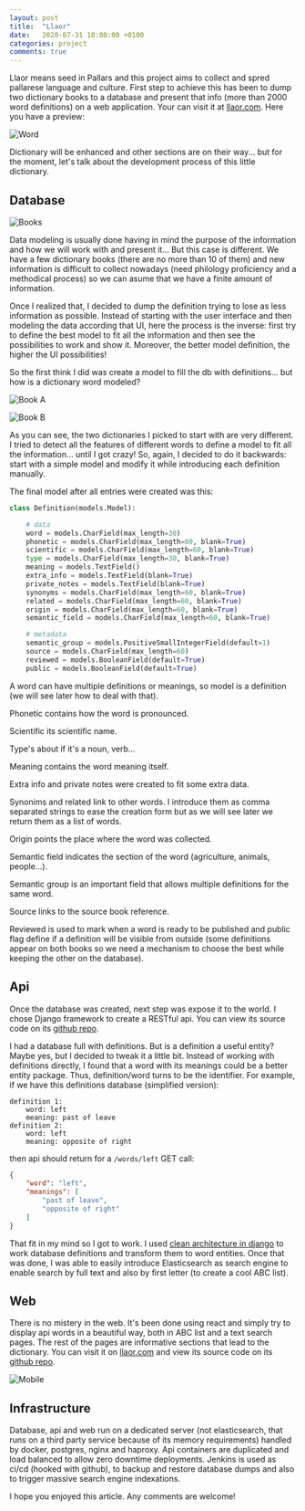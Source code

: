 ```yaml
---
layout: post
title:  "Llaor"
date:   2020-07-31 10:00:00 +0100
categories: project
comments: true
---
```


Llaor means seed in Pallars and this project aims to collect and spred pallarese language and culture.
First step to achieve this has been to dump two dictionary books to a database
and present that info (more than 2000 word definitions) on a web application.
Your can visit it at [llaor.com](https://llaor.com). Here you have a preview:

![Word](/assets/images/llaor_web_word.png)

Dictionary will be enhanced and other sections are on their way...
but for the moment, let's talk about the development process of this little dictionary.

## Database

![Books](/assets/images/llaor_books.jpg)

Data modeling is usually done having in mind the purpose of the information 
and how we will work with and present it...
But this case is different. We have a few dictionary books (there are no more than 10 of them)
and new information is difficult to collect nowadays (need philology proficiency and a methodical process)
so we can asume that we have a finite amount of information.

Once I realized that, I decided to dump the definition trying to lose as less information as possible.
Instead of starting with the user interface and then modeling the data according that UI,
here the process is the inverse: first try to define the best model to fit all the information
and then see the possibilities to work and show it.
Moreover, the better model definition, the higher the UI possibilities!

So the first think I did was create a model to fill the db with definitions...
but how is a dictionary word modeled?

![Book A](/assets/images/llaor_book_1.jpg)

![Book B](/assets/images/llaor_book_2.jpg)

As you can see, the two dictionaries I picked to start with are very different.
I tried to detect all the features of different words
to define a model to fit all the information... until I got crazy!
So, again, I decided to do it backwards: start with a simple model
and modify it while introducing each definition manually.

The final model after all entries were created was this:

```python
class Definition(models.Model):

    # data
    word = models.CharField(max_length=30)
    phonetic = models.CharField(max_length=60, blank=True)
    scientific = models.CharField(max_length=60, blank=True)
    type = models.CharField(max_length=30, blank=True)
    meaning = models.TextField()
    extra_info = models.TextField(blank=True)
    private_notes = models.TextField(blank=True)
    synonyms = models.CharField(max_length=60, blank=True)
    related = models.CharField(max_length=60, blank=True)
    origin = models.CharField(max_length=60, blank=True)
    semantic_field = models.CharField(max_length=60, blank=True)

    # metadata
    semantic_group = models.PositiveSmallIntegerField(default=1)
    source = models.CharField(max_length=60)
    reviewed = models.BooleanField(default=True)
    public = models.BooleanField(default=True)
``` 

A word can have multiple definitions or meanings, so model is a definition
(we will see later how to deal with that).

Phonetic contains how the word is pronounced.

Scientific its scientific name.

Type's about if it's a noun, verb...

Meaning contains the word meaning itself.

Extra info and private notes were created to fit some extra data.

Synonims and related link to other words.
I introduce them as comma separated strings to ease the creation form
but as we will see later we return them as a list of words.

Origin points the place where the word was collected.

Semantic field indicates the section of the word (agriculture, animals, people...).

Semantic group is an important field that allows multiple definitions for the same word.

Source links to the source book reference.

Reviewed is used to mark when a word is ready to be published
and public flag define if a definition will be visible from outside
(some definitions appear on both books so we need a mechanism
to choose the best while keeping the other on the database).

## Api

Once the database was created, next step was expose it to the world.
I chose Django framework to create a RESTful api.
You can view its source code on its [github repo](https://github.com/jordifierro/llaor-api).

I had a database full with definitions. But is a definition a useful entity?
Maybe yes, but I decided to tweak it a little bit.
Instead of working with definitions directly,
I found that a word with its meanings could be a better entity package.
Thus, definition/word turns to be the identifier.
For example, if we have this definitions database (simplified version):
```
definition 1:
    word: left
    meaning: past of leave
definition 2:
    word: left
    meaning: opposite of right
```
then api should return for a `/words/left` GET call:
```json
{
    "word": "left",
    "meanings": [
        "past of leave",
        "opposite of right"
    ]
}
```

That fit in my mind so I got to work.
I used [clean architecture in django](https://jordifierro.com/django-clean-architecture)
to work database definitions and transform them to word entities.
Once that was done, I was able to easily introduce Elasticsearch as search engine
to enable search by full text and also by first letter (to create a cool ABC list).

## Web

There is no mistery in the web.
It's been done using react and simply try to display api words in a beautiful way,
both in ABC list and a text search pages.
The rest of the pages are informative sections that lead to the dictionary.
You can visit it on [llaor.com](https://llaor.com)
and view its source code on its [github repo](https://github.com/jordifierro/llaor-web).

![Mobile](assets/images/llaor_mobile.jpg)

## Infrastructure

Database, api and web run on a dedicated server
(not elasticsearch, that runs on a third party service because of its memory requirements)
handled by docker, postgres, nginx and haproxy.
Api containers are duplicated and load balanced to allow zero downtime deployments.
Jenkins is used as ci/cd (hooked with github), to backup and restore database dumps
and also to trigger massive search engine indexations.


I hope you enjoyed this article. Any comments are welcome!
